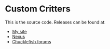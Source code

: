 # Custom Critters
This is the source code. Releases can be found at:
* [My site](http://spacechase0.com/mods/stardew-valley/custom-critters/)
* [Nexus](http://www.nexusmods.com/stardewvalley/mods/1140/)
* [Chucklefish forums](http://community.playstarbound.com/resources/custom-farm-types.4705/)
